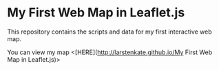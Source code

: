 # My First Web Map in Leaflet.js

This repository contains the scripts and data for my first interactive web map.

You can view my map <[HERE](http://larstenkate.github.io/My First Web Map in Leaflet.js)>
